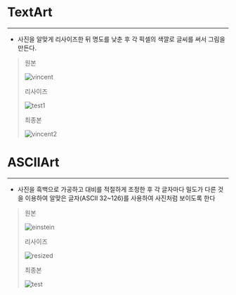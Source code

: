 # TextArt
***
* 사진을 알맞게 리사이즈한 뒤 명도를 낮춘 후 각 픽셀의 색깔로 글씨를 써서 그림을 만든다.

> 원본
> 
> ![vincent](https://user-images.githubusercontent.com/78355442/157780576-1b6bb813-664c-4caa-bd44-de83b482abb1.jpg)
> 
> 
> 리사이즈
> 
> ![test1](https://user-images.githubusercontent.com/78355442/157781870-45b71e98-a854-412b-afdc-76b458170330.png)
> 
> 
> 최종본
> 
> ![vincent2](https://user-images.githubusercontent.com/78355442/158309200-82dd948c-44e4-4fd9-8ddf-8ad28eb3b7a1.png)
> 
> 
<!-- > 명도 조절
> 
> ![test2](https://user-images.githubusercontent.com/78355442/157788922-11a21aa3-b1a3-47cb-af74-b0db8bfcbf26.png)
> 
> -->

# ASCIIArt
***
* 사진을 흑백으로 가공하고 대비를 적절하게 조정한 후 각 글자마다 밀도가 다른 것을 이용하여 알맞은 글자(ASCII 32~126)를 사용하여 사진처럼 보이도록 한다

> 원본
> 
> ![einstein](https://user-images.githubusercontent.com/78355442/158289399-023fb389-e9aa-4715-a1f1-2eee59bc5e0c.jpeg)
> 
> 
> 리사이즈
> 
> ![resized](https://user-images.githubusercontent.com/78355442/158289781-2f6abb59-a269-4eee-a01a-e32d06aaaa66.png)
> 
> 
> 최종본
> 
> ![test](https://user-images.githubusercontent.com/78355442/158289322-53fe308e-c05c-4a9d-925a-340d5026cecc.png)